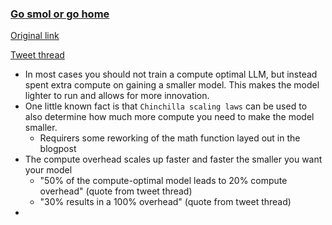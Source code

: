 ### [Go smol or go home](http://web.archive.org/web/20230410155657/https://www.harmdevries.com/post/model-size-vs-compute-overhead/)
[Original link](https://www.harmdevries.com/post/model-size-vs-compute-overhead/)

[Tweet thread](https://twitter.com/harmdevries77/status/1646524056538316805?utm_source=pocket_reader)

- In most cases you should not train a compute optimal LLM, but instead spent extra compute on gaining a smaller model. This makes the model lighter to run and allows for more innovation.
- One little known fact is that `Chinchilla scaling laws` can be used to also determine how much more compute you need to make the model smaller.
  - Requirers some reworking of the math function layed out in the blogpost
- The compute overhead scales up faster and faster the smaller you want your model
    - "50% of the compute-optimal model leads to 20% compute overhead" (quote from tweet thread)
    - "30% results in a 100% overhead"  (quote from tweet thread)
- 